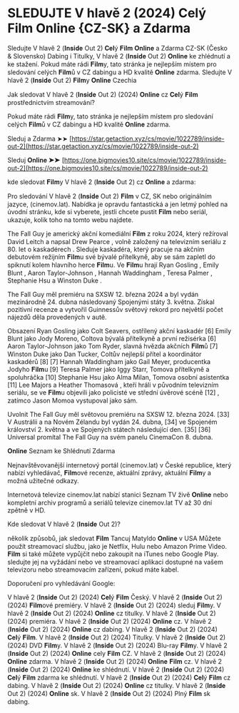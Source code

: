 # SLEDUJTE V hlavě 2 (2024) Celý Film Online {CZ-SK} a Zdarma

Sledujte V hlavě 2 (𝐈𝐧𝐬𝐢𝐝𝐞 Out 2) 𝐂𝐞𝐥ý 𝐅𝐢𝐥𝐦 𝐎𝐧𝐥𝐢𝐧𝐞 a Zdarma CZ-SK (Česko & Slovensko) Dabing i Titulky, V hlavě 2 (𝐈𝐧𝐬𝐢𝐝𝐞 Out 2) 𝐎𝐧𝐥𝐢𝐧𝐞 ke zhlédnutí a ke stažení. Pokud máte rádi 𝐅𝐢𝐥𝐦y, tato stránka je nejlepším místem pro sledování celých 𝐅𝐢𝐥𝐦ů v CZ dabingu a HD kvalitě 𝐎𝐧𝐥𝐢𝐧𝐞 zdarma. Sledujte V hlavě 2 (𝐈𝐧𝐬𝐢𝐝𝐞 Out 2) 𝐅𝐢𝐥𝐦y 𝐎𝐧𝐥𝐢𝐧𝐞 Czechia

Jak sledovat V hlavě 2 (𝐈𝐧𝐬𝐢𝐝𝐞 Out 2) (2024) 𝐎𝐧𝐥𝐢𝐧𝐞 cz 𝐂𝐞𝐥ý 𝐅𝐢𝐥𝐦 prostřednictvím streamování?

Pokud máte rádi 𝐅𝐢𝐥𝐦y, tato stránka je nejlepším místem pro sledování celých 𝐅𝐢𝐥𝐦ů v CZ dabingu a HD kvalitě 𝐎𝐧𝐥𝐢𝐧𝐞 zdarma.

Sleduj a Zdarma ➤➤ [https://star.getaction.xyz/cs/movie/1022789/inside-out-2](https://star.getaction.xyz/cs/movie/1022789/inside-out-2)

Sleduj 𝐎𝐧𝐥𝐢𝐧𝐞 ➤➤ [https://one.bigmovies10.site/cs/movie/1022789/inside-out-2](https://one.bigmovies10.site/cs/movie/1022789/inside-out-2)

kde sledovat 𝐅𝐢𝐥𝐦y V hlavě 2 (𝐈𝐧𝐬𝐢𝐝𝐞 Out 2) cz 𝐎𝐧𝐥𝐢𝐧𝐞 a zdarma:

Pro sledování V hlavě 2 (𝐈𝐧𝐬𝐢𝐝𝐞 Out 2) 𝐅𝐢𝐥𝐦 v CZ, SK nebo originálním jazyce, (cinemov.lat). Nabídka je opravdu fantastická a jen letmý pohled na úvodní stránku, kde si vyberete, jestli chcete pustit 𝐅𝐢𝐥𝐦 nebo seriál, ukazuje, kolik toho na tomto webu najdete.

The Fall Guy je americký akční komediální 𝐅𝐢𝐥𝐦 z roku 2024, který režíroval David Leitch a napsal Drew Pearce , volně založený na televizním seriálu z 80. let o kaskadérech . Sleduje kaskadéra, který pracuje na akčním debutovém režijním 𝐅𝐢𝐥𝐦u své bývalé přítelkyně, aby se sám zapletl do spiknutí kolem hlavního herce 𝐅𝐢𝐥𝐦u. Ve 𝐅𝐢𝐥𝐦u hrají Ryan Gosling , Emily Blunt , Aaron Taylor-Johnson , Hannah Waddingham , Teresa Palmer , Stephanie Hsu a Winston Duke .

The Fall Guy měl premiéru na SXSW 12. března 2024 a byl vydán mezinárodně 24. dubna následovaný Spojenými státy 3. května. Získal pozitivní recenze a vytvořil Guinnessův světový rekord pro největší počet nájezdů děla provedených v autě.

Obsazení Ryan Gosling jako Colt Seavers, ostřílený akční kaskadér [6] Emily Blunt jako Jody Moreno, Coltova bývalá přítelkyně a první režisérka [6] Aaron Taylor-Johnson jako Tom Ryder, slavná hvězda akčních 𝐅𝐢𝐥𝐦ů [7] Winston Duke jako Dan Tucker, Coltův nejlepší přítel a koordinátor kaskadérů [8] [7] Hannah Waddingham jako Gail Meyer, producentka Jodyho 𝐅𝐢𝐥𝐦u [9] Teresa Palmer jako Iggy Starr, Tomova přítelkyně a spoluhráčka [10] Stephanie Hsu jako Alma Milan, Tomova osobní asistentka [11] Lee Majors a Heather Thomasová , kteří hráli v původním televizním seriálu, se ve 𝐅𝐢𝐥𝐦u objevili jako policisté ve střední úvěrové scéně [12] , zatímco Jason Momoa vystupoval jako sám.

Uvolnit The Fall Guy měl světovou premiéru na SXSW 12. března 2024. [33] V Austrálii a na Novém Zélandu byl vydán 24. dubna, [34] ve Spojeném království 2. května a ve Spojených státech následující den. [35] [36] Universal promítal The Fall Guy na svém panelu CinemaCon 8. dubna.

𝐎𝐧𝐥𝐢𝐧𝐞 Seznam ke Shlédnutí Zdarma

Nejnavštěvovanější internetový portál (cinemov.lat) v České republice, který nabízí vyhledávač, 𝐅𝐢𝐥𝐦ové recenze, aktuální zprávy, aktuální 𝐅𝐢𝐥𝐦y a možná užitečné odkazy.

Internetová televize cinemov.lat nabízí stanici Seznam TV živě 𝐎𝐧𝐥𝐢𝐧𝐞 nebo kompletní archiv programů a seriálů televize cinemov.lat TV až 30 dní zpětně v HD.

Kde sledovat V hlavě 2 (𝐈𝐧𝐬𝐢𝐝𝐞 Out 2)?

několik způsobů, jak sledovat 𝐅𝐢𝐥𝐦 Tancuj Matyldo 𝐎𝐧𝐥𝐢𝐧𝐞 v USA Můžete použít streamovací službu, jako je Netflix, Hulu nebo Amazon Prime Video. 𝐅𝐢𝐥𝐦 si také můžete vypůjčit nebo zakoupit na iTunes nebo Google Play. sledujte jej na vyžádání nebo ve streamovací aplikaci dostupné na vašem televizoru nebo streamovacím zařízení, pokud máte kabel.

Doporučení pro vyhledávání Google:

V hlavě 2 (𝐈𝐧𝐬𝐢𝐝𝐞 Out 2) (2024) 𝐂𝐞𝐥ý 𝐅𝐢𝐥𝐦 Český. V hlavě 2 (𝐈𝐧𝐬𝐢𝐝𝐞 Out 2) (2024) 𝐅𝐢𝐥𝐦ové premiéry. V hlavě 2 (𝐈𝐧𝐬𝐢𝐝𝐞 Out 2) (2024) sleduj 𝐅𝐢𝐥𝐦y. V hlavě 2 (𝐈𝐧𝐬𝐢𝐝𝐞 Out 2) (2024) 𝐎𝐧𝐥𝐢𝐧𝐞 cz titulky. V hlavě 2 (𝐈𝐧𝐬𝐢𝐝𝐞 Out 2) (2024) premiéra. V hlavě 2 (𝐈𝐧𝐬𝐢𝐝𝐞 Out 2) (2024) 𝐎𝐧𝐥𝐢𝐧𝐞 cz. V hlavě 2 (𝐈𝐧𝐬𝐢𝐝𝐞 Out 2) (2024) 𝐎𝐧𝐥𝐢𝐧𝐞 cz dabing. V hlavě 2 (𝐈𝐧𝐬𝐢𝐝𝐞 Out 2) (2024) 𝐂𝐞𝐥ý 𝐅𝐢𝐥𝐦. V hlavě 2 (𝐈𝐧𝐬𝐢𝐝𝐞 Out 2) (2024) Titulky. V hlavě 2 (𝐈𝐧𝐬𝐢𝐝𝐞 Out 2) (2024) DVD 𝐅𝐢𝐥𝐦y. V hlavě 2 (𝐈𝐧𝐬𝐢𝐝𝐞 Out 2) (2024) Blu-ray 𝐅𝐢𝐥𝐦y. V hlavě 2 (𝐈𝐧𝐬𝐢𝐝𝐞 Out 2) (2024) 𝐎𝐧𝐥𝐢𝐧𝐞 cely 𝐅𝐢𝐥𝐦 CZ. V hlavě 2 (𝐈𝐧𝐬𝐢𝐝𝐞 Out 2) (2024) 𝐎𝐧𝐥𝐢𝐧𝐞 zdarma. V hlavě 2 (𝐈𝐧𝐬𝐢𝐝𝐞 Out 2) (2024) 𝐎𝐧𝐥𝐢𝐧𝐞 𝐅𝐢𝐥𝐦 cz. V hlavě 2 (𝐈𝐧𝐬𝐢𝐝𝐞 Out 2) (2024) 𝐎𝐧𝐥𝐢𝐧𝐞 ke shlédnutí. V hlavě 2 (𝐈𝐧𝐬𝐢𝐝𝐞 Out 2) (2024) 𝐂𝐞𝐥ý 𝐅𝐢𝐥𝐦 zdarma ke shlédnutí. V hlavě 2 (𝐈𝐧𝐬𝐢𝐝𝐞 Out 2) (2024) 𝐂𝐞𝐥ý 𝐅𝐢𝐥𝐦 cz dabing. V hlavě 2 (𝐈𝐧𝐬𝐢𝐝𝐞 Out 2) (2024) 𝐎𝐧𝐥𝐢𝐧𝐞 cz titulky. V hlavě 2 (𝐈𝐧𝐬𝐢𝐝𝐞 Out 2) (2024) 𝐎𝐧𝐥𝐢𝐧𝐞 sk. V hlavě 2 (𝐈𝐧𝐬𝐢𝐝𝐞 Out 2) (2024) Plný 𝐅𝐢𝐥𝐦 sk dabing.

